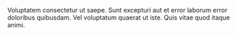 Voluptatem consectetur ut saepe. Sunt excepturi aut et error laborum error doloribus quibusdam. Vel voluptatum quaerat ut iste. Quis vitae quod itaque animi.